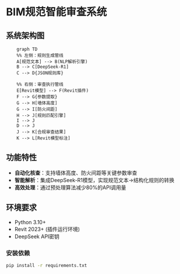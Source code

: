 # BIM规范智能审查系统

## 系统架构图
```mermaid
    graph TD
    %% 左侧：规则生成管线
    A[规范文本] --> B(NLP解析引擎)
    B --> C[DeepSeek-R1]
    C --> D{JSON规则库}
    
    %% 右侧：审查执行管线
    E[Revit模型] --> F(Revit插件)
    F --> G{参数提取}
    G --> H[墙体高度]
    G --> I[防火间距]
    H --> J[规则匹配引擎]
    I --> J
    D --> J
    J --> K[合规审查结果]
    K --> L[Revit模型标注]
```
##  功能特性
- **自动化核查**：支持墙体高度、防火间距等关键参数审查
- **智能解析**：集成DeepSeek-R1模型，实现规范文本→结构化规则的转换
- **高效处理**：通过预处理算法减少80%的API调用量

##  环境要求
- Python 3.10+
- Revit 2023+ (插件运行环境)
- DeepSeek API密钥


### 安装依赖
```bash
pip install -r requirements.txt

